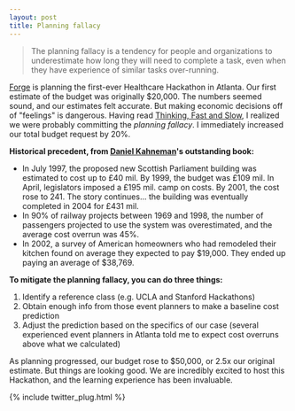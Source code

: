 ```yaml
---
layout: post
title: Planning fallacy
---
```


>The planning fallacy is a tendency for people and organizations to underestimate how long they will need to complete a task, even when they have experience of similar tasks over-running.

[Forge](http://www.forgeatl.com) is planning the first-ever Healthcare Hackathon in Atlanta. Our first estimate of the budget was originally $20,000. The numbers seemed sound, and our estimates felt accurate. But making economic decisions off of "feelings" is dangerous. Having read [Thinking, Fast and Slow](http://www.amazon.com/Thinking-Fast-Slow-Daniel-Kahneman/dp/0374533555/ref=sr_1_1?ie=UTF8&qid=1402674266&sr=8-1&keywords=thinking+fast+and+slow), I realized we were probably committing the *planning fallacy*. I immediately increased our total budget request by 20%.

**Historical precedent, from [Daniel Kahneman](https://en.wikipedia.org/wiki/Daniel_Kahneman)'s outstanding book:**

* In July 1997, the proposed new Scottish Parliament building was estimated to cost up to £40 mil. By 1999, the budget was £109 mil. In April, legislators imposed a £195 mil. camp on costs. By 2001, the cost rose to 241. The story continues... the building was eventually completed in 2004 for £431 mil.
* In 90% of railway projects between 1969 and 1998, the number of passengers projected to use the system was overestimated, and the average cost overrun was 45%.
* In 2002, a survey of American homeowners who had remodeled their kitchen found on average they expected to pay $19,000. They ended up paying an average of $38,769.

**To mitigate the planning fallacy, you can do three things:**

1. Identify a reference class (e.g. UCLA and Stanford Hackathons)
2. Obtain enough info from those event planners to make a baseline cost prediction
3. Adjust the prediction based on the specifics of our case (several experienced event planners in Atlanta told me to expect cost overruns above what we calculated)

As planning progressed, our budget rose to $50,000, or 2.5x our original estimate. But things are looking good. We are incredibly excited to host this Hackathon, and the learning experience has been invaluable.

{% include twitter_plug.html %}
